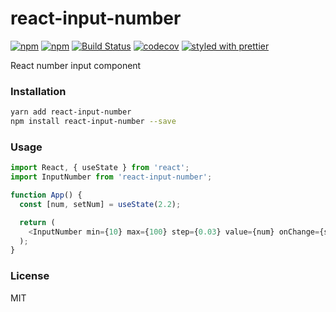# react-input-number

[![npm](https://img.shields.io/npm/v/react-input-number.svg)](https://www.npmjs.com/package/react-input-number)
[![npm](https://img.shields.io/npm/dm/react-input-number.svg)](https://www.npmjs.com/package/react-input-number)
[![Build Status](https://travis-ci.org/wangzuo/react-input-number.svg?branch=master)](https://travis-ci.org/wangzuo/react-input-number)
[![codecov](https://codecov.io/gh/wangzuo/react-input-number/branch/master/graph/badge.svg)](https://codecov.io/gh/wangzuo/react-input-number)
[![styled with prettier](https://img.shields.io/badge/styled_with-prettier-ff69b4.svg)](https://github.com/prettier/prettier)

React number input component

### Installation

```sh
yarn add react-input-number
npm install react-input-number --save
```

### Usage

```javascript
import React, { useState } from 'react';
import InputNumber from 'react-input-number';

function App() {
  const [num, setNum] = useState(2.2);

  return (
    <InputNumber min={10} max={100} step={0.03} value={num} onChange={setNum} />
  );
}
```

### License

MIT
